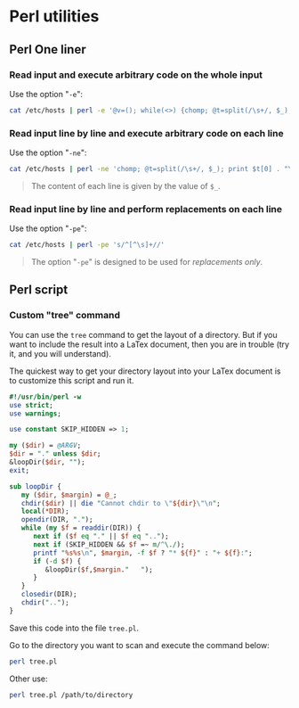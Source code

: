 # Perl utilities

## Perl One liner

### Read input and execute arbitrary code on the whole input

Use the option "`-e`":

```bash
cat /etc/hosts | perl -e '@v=(); while(<>) {chomp; @t=split(/\s+/, $_); push @v, $t[0]} print join(", ", @v)'
```

### Read input line by line and execute arbitrary code on each line

Use the option "`-ne`":

```bash
cat /etc/hosts | perl -ne 'chomp; @t=split(/\s+/, $_); print $t[0] . "\n"'
```

> The content of each line is given by the value of `$_`.

### Read input line by line and perform replacements on each line

Use the option "`-pe`":

```bash
cat /etc/hosts | perl -pe 's/^[^\s]+//'
```

> The option "`-pe`" is designed to be used for _replacements only_.

## Perl script

### Custom "tree" command

You can use the `tree` command to get the layout of a directory.
But if you want to include the result into a LaTex document, then you are in trouble (try it, and you will understand).

The quickest way to get your directory layout into your LaTex document is to customize this script and run it.


```perl
#!/usr/bin/perl -w
use strict;
use warnings;

use constant SKIP_HIDDEN => 1;

my ($dir) = @ARGV;
$dir = "." unless $dir;
&loopDir($dir, "");
exit;

sub loopDir {
   my ($dir, $margin) = @_;
   chdir($dir) || die "Cannot chdir to \"${dir}\"\n";
   local(*DIR);
   opendir(DIR, ".");
   while (my $f = readdir(DIR)) {
      next if ($f eq "." || $f eq "..");
      next if (SKIP_HIDDEN && $f =~ m/^\./);
      printf "%s%s\n", $margin, -f $f ? "* ${f}" : "+ ${f}:";
      if (-d $f) {
         &loopDir($f,$margin."   ");
      }
   }
   closedir(DIR);
   chdir("..");
}
```

Save this code into the file `tree.pl`.

Go to the directory you want to scan and execute the command below:

```bash
perl tree.pl
```

Other use:

```bash
perl tree.pl /path/to/directory
```
